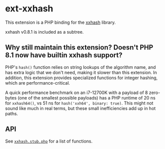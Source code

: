 # ext-xxhash
This extension is a PHP binding for the [xxhash](https://github.com/Cyan4973/xxHash) library.

xxhash v0.8.1 is included as a subtree.

## Why still maintain this extension? Doesn't PHP 8.1 now have builtin xxhash support?
PHP's `hash()` function relies on string lookups of the algorithm name, and has extra logic that we don't need, making it slower than this extension.
In addition, this extension provides specialized functions for integer hashing, which are performance-critical.

A quick performance benchmark on an i7-12700K with a payload of 8 zero-bytes (one of the smallest possible payloads) has a PHP runtime of 20 ns for `xxhash64()`, vs 51 ns for `hash('xxh64', binary: true)`.
This might not sound like much in real terms, but these small inefficiencies add up in hot paths.

## API
See [`xxhash.stub.php`](/xxhash.stub.php) for a list of functions.
